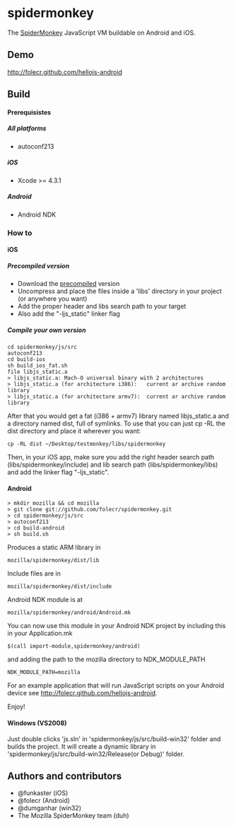 # spidermonkey

The [SpiderMonkey](https://developer.mozilla.org/En/SpiderMonkey/) JavaScript VM buildable on Android and iOS.

## Demo

http://folecr.github.com/hellojs-android

## Build

#### Prerequisistes

##### All platforms

 * autoconf213

##### iOS

 * Xcode >= 4.3.1

##### Android

 * Android NDK

### How to

#### iOS

##### Precompiled version

* Download the [precompiled](https://github.com/downloads/funkaster/spidermonkey/spidermonkey-ios.zip) version
* Uncompress and place the files inside a 'libs' directory in your project (or anywhere you want)
* Add the proper header and libs search path to your target
* Also add the "-ljs_static" linker flag

##### Compile your own version

    cd spidermonkey/js/src
    autoconf213
    cd build-ios
    sh build_ios_fat.sh
    file libjs_static.a
    > libjs_static.a: Mach-O universal binary with 2 architectures
    > libjs_static.a (for architecture i386):	current ar archive random library
    > libjs_static.a (for architecture armv7):	current ar archive random library

After that you would get a fat (i386 + armv7) library named libjs_static.a and a directory named dist, full of symlinks. To use that you can just cp -RL the dist directory and place it wherever you want:

    cp -RL dist ~/Desktop/testmonkey/libs/spidermonkey

Then, in your iOS app, make sure you add the right header search path (libs/spidermonkey/include) and lib search path (libs/spidermonkey/libs) and add the linker flag "-ljs_static".

#### Android

    > mkdir mozilla && cd mozilla
    > git clone git://github.com/folecr/spidermonkey.git
    > cd spidermonkey/js/src
    > autoconf213
    > cd build-android
    > sh build.sh

Produces a static ARM library in 

    mozilla/spidermonkey/dist/lib

Include files are in 

    mozilla/spidermonkey/dist/include

Android NDK module is at

    mozilla/spidermonkey/android/Android.mk

You can now use this module in your Android NDK project by including this in your Application.mk

    $(call import-module,spidermonkey/android)

and adding the path to the mozilla directory to NDK_MODULE_PATH

    NDK_MODULE_PATH=mozilla

For an example application that will run JavaScript scripts on your Android device see http://folecr.github.com/hellojs-android.

Enjoy!

#### Windows (VS2008)

Just double clicks 'js.sln' in 'spidermonkey/js/src/build-win32' folder
and builds the project. It will create a dynamic library in
'spidermonkey/js/src/build-win32/Release(or Debug)' folder.

## Authors and contributors

 * @funkaster (iOS)
 * @folecr (Android)
 * @dumganhar (win32)
 * The Mozilla SpiderMonkey team (duh)
